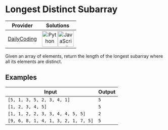 # Longest Distinct Subarray

<!-- INFO TABLE BEGIN -->

| Provider                                              | Solutions                                                                                                                                                                                                                                                                                                    |
| :---------------------------------------------------: | :----------------------------------------------------------------------------------------------------------------------------------------------------------------------------------------------------------------------------------------------------------------------------------------------------------: |
| [DailyCoding](../../../docs/providers/DailyCoding.md) | [<img src="https://res.cloudinary.com/rascaltwo/image/upload/v1631924087/python_xzdlti.svg" alt="Python" title="Python" width="50" />](solve.py)[<img src="https://res.cloudinary.com/rascaltwo/image/upload/v1631924076/javascript_ehszr7.svg" alt="JavaScript" title="JavaScript" width="50" />](solve.js) |

<!-- INFO TABLE END -->

Given an array of elements, return the length of the longest subarray where all its elements are distinct.

## Examples

| Input                               | Output |
| ----------------------------------- | ------ |
| `[5, 1, 3, 5, 2, 3, 4, 1]`          | `5`    |
| `[1, 2, 3, 4, 5]`                   | `5`    |
| `[1, 1, 2, 2, 3, 3, 4, 4, 5, 5]`    | `2`    |
| `[9, 6, 8, 1, 4, 1, 3, 2, 1, 7, 5]` | `5`    |
